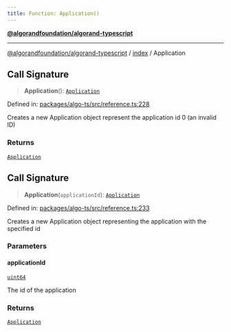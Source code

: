 ```yaml
---
title: Function: Application()
---
```


[**@algorandfoundation/algorand-typescript**](../../README)

***

[@algorandfoundation/algorand-typescript](../../README) / [index](../README) / Application



## Call Signature

> **Application**(): [`Application`](../type-aliases/Application)

Defined in: [packages/algo-ts/src/reference.ts:228](https://github.com/algorandfoundation/puya-ts/blob/main/packages/algo-ts/src/reference.ts#L228)

Creates a new Application object represent the application id 0 (an invalid ID)

### Returns

[`Application`](../type-aliases/Application)

## Call Signature

> **Application**(`applicationId`): [`Application`](../type-aliases/Application)

Defined in: [packages/algo-ts/src/reference.ts:233](https://github.com/algorandfoundation/puya-ts/blob/main/packages/algo-ts/src/reference.ts#L233)

Creates a new Application object representing the application with the specified id

### Parameters

#### applicationId

[`uint64`](../type-aliases/uint64)

The id of the application

### Returns

[`Application`](../type-aliases/Application)